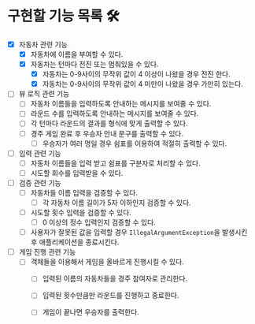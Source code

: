 # 구현할 기능 목록 🛠️
- [x] 자동차 관련 기능
    - [x] 자동차에 이름을 부여할 수 있다.
    - [x] 자동차는 턴마다 전진 또는 멈춰있을 수 있다.
        - [x] 자동차는 0-9사이의 무작위 값이 4 이상이 나왔을 경우 전진 한다.
        - [x] 자동차는 0-9사이의 무작위 값이 4 미만이 나왔을 경우 가만히 있는다.
- [ ] 뷰 로직 관련 기능
    - [ ] 자동차 이름들을 입력하도록 안내하는 메시지를 보여줄 수 있다.
    - [ ] 라운드 수를 입력하도록 안내하는 메시지를 보여줄 수 있다.
    - [ ] 각 턴마다 라운드의 결과를 형식에 맞게 출력할 수 있다.
    - [ ] 경주 게임 완료 후 우승자 안내 문구를 출력할 수 있다.
        - [ ] 우승자가 여러 명일 경우 쉼표를 이용하여 적절히 출력할 수 있다.
- [ ] 입력 관련 기능
    - [ ] 자동차 이름들을 입력 받고 쉼표를 구분자로 처리할 수 있다.
    - [ ] 시도할 회수를 입력받을 수 있다.
- [ ] 검증 관련 기능
    - [ ] 자동차들 이름 입력을 검증할 수 있다.
        - [ ] 각 자동차 이름 길이가 5자 이하인지 검증할 수 있다.
    - [ ] 시도할 횟수 입력을 검증할 수 있다.
        - [ ] 0 이상의 정수 입력인지 검증할 수 있다.
    - [ ] 사용자가 잘못된 값을 입력할 경우 ```IllegalArgumentException```을 발생시킨 후 애플리케이션을 종료시킨다.
- [ ] 게임 진행 관련 기능
    - [ ] 객체들을 이용해서 게임을 올바르게 진행시킬 수 있다.
      - [ ] 입력된 이름의 자동차들을 경주 참여자로 관리한다.
      - [ ] 입력된 횟수만큼만 라운드를 진행하고 종료한다.
      - [ ] 게임이 끝나면 우승자를 출력한다.

